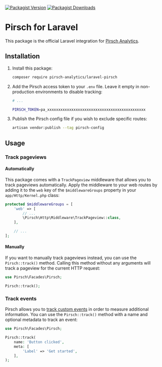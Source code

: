 [![Packagist Version](https://img.shields.io/packagist/v/pirsch-analytics/laravel-pirsch)](https://packagist.org/packages/pirsch-analytics/laravel-pirsch)
[![Packagist Downloads](https://img.shields.io/packagist/dt/pirsch-analytics/laravel-pirsch)](https://packagist.org/packages/pirsch-analytics/laravel-pirsch/stats)

# Pirsch for Laravel

This package is the official Laravel integration for [Pirsch Analytics](https://pirsch.io).

## Installation

1. Install this package:
   ```bash
   composer require pirsch-analytics/laravel-pirsch
   ```
2. Add the Pirsch access token to your `.env` file. Leave it empty in non-production environments to disable tracking:
   ```bash
   # ...

   PIRSCH_TOKEN=pa_xxxxxxxxxxxxxxxxxxxxxxxxxxxxxxxxxxxxxxxxxxxxx
   ```
3. Publish the Pirsch config file if you wish to exclude specific routes:
   ```bash
   artisan vendor:publish --tag pirsch-config
   ```

## Usage

### Track pageviews

#### Automatically

This package comes with a `TrackPageview` middleware that allows you to track pageviews automatically.
Apply the middleware to your web routes by adding it to the `web` key of the `$middlewareGroups` property in
your `app/Http/Kernel.php` class:

```php
protected $middlewareGroups = [
    'web' => [
        // ...
        \Pirsch\Http\Middleware\TrackPageview::class,
    ],

    // ...
];
```

#### Manually

If you want to manually track pageviews instead, you can use the `Pirsch::track()` method.
Calling this method without any arguments will track a pageview for the current HTTP request:

```php
use Pirsch\Facades\Pirsch;

Pirsch::track();
```

### Track events

Pirsch allows you to [track custom events](https://docs.pirsch.io/dashboard/events) in order to measure additional
information.
You can use the `Pirsch::track()` method with a name and optional metadata to track an event:

```php
use Pirsch\Facades\Pirsch;

Pirsch::track(
    name: 'Button clicked',
    meta: [
        'Label' => 'Get started',
    ],
);
```
